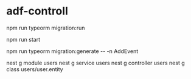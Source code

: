 # adf-controll

npm run typeorm migration:run

npm run start

npm run typeorm migration:generate -- -n AddEvent

nest g module users
nest g service users
nest g controller users
nest g class users/user.entity